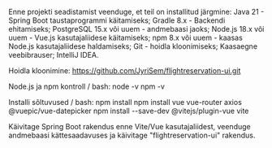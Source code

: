 Enne projekti seadistamist veenduge, et teil on installitud järgmine:
Java 21 - Spring Boot taustaprogrammi käitamiseks;
Gradle 8.x - Backendi ehitamiseks;
PostgreSQL 15.x või uuem - andmebaasi jaoks;
Node.js 18.x või uuem - Vue.js kasutajaliidese käitamiseks;
npm 8.x või uuem - kaasas Node.js kasutajaliidese haldamiseks;
Git - hoidla kloonimiseks;
Kaasaegne veebibrauser;
IntelliJ IDEA.

Hoidla kloonimine:
https://github.com/JyriSem/flightreservation-ui.git

Node.js ja npm kontroll / bash:
node -v
npm -v

Installi sõltuvused / bash:
npm install
npm install vue vue-router axios @vuepic/vue-datepicker
npm install --save-dev @vitejs/plugin-vue vite

Käivitage Spring Boot rakendus enne Vite/Vue kasutajaliidest,
veenduge andmebaasi kättesaadavuses ja käivitage "flightreservation-ui" rakendus.
